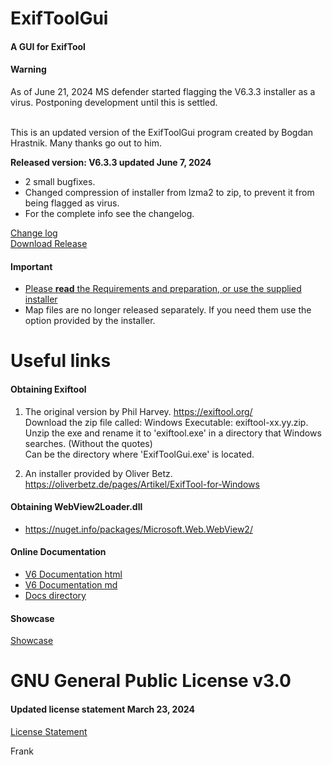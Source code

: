 # ExifToolGui
<h4>A GUI for ExifTool</h4>

<h4>Warning</h4>
As of June 21, 2024 MS defender started flagging the V6.3.3 installer as a virus.
Postponing development until this is settled.<br><br>

This is an updated version of the ExifToolGui program created by Bogdan Hrastnik. Many thanks go out to him.

<b>Released version: <b>V6.3.3</b> updated June 7, 2024</b><br>

- 2 small bugfixes.<br>
- Changed compression of installer from lzma2 to zip, to prevent it from being flagged as virus.<br>
- For the complete info see the changelog.<br>

[Change log](Docs/changelog.txt)<br>
[Download Release](https://github.com/FrankBijnen/ExifToolGui/releases/latest)<br>

<h4>Important</h4>

- [Please <b>read</b> the Requirements and preparation, or use the supplied installer](https://github.com/FrankBijnen/ExifToolGui/blob/main/Docs/ExifToolGUI_V6.md/#m_reqs_general)<br>
- Map files are no longer released separately. If you need them use the option provided by the installer.

# Useful links

<h4>Obtaining Exiftool</h4>

1) The original version by Phil Harvey. https://exiftool.org/ <br>
   Download the zip file called: Windows Executable: exiftool-xx.yy.zip. <br>
   Unzip the exe and rename it to 'exiftool.exe' in a directory that Windows searches. (Without the quotes) <br>
   Can be the directory where 'ExifToolGui.exe' is located.

2) An installer provided by Oliver Betz. https://oliverbetz.de/pages/Artikel/ExifTool-for-Windows

<h4>Obtaining WebView2Loader.dll</h4>

-  https://nuget.info/packages/Microsoft.Web.WebView2/

<h4>Online Documentation</h4>

 - [V6 Documentation html](https://htmlpreview.github.io/?https://github.com/FrankBijnen/ExifToolGui/blob/main/Docs/ExifToolGUI_V6.md)
 - [V6 Documentation md](/Docs/ExifToolGUI_V6.md)
 - [Docs directory](Docs/)

<h4>Showcase</h4>

[Showcase](Docs/ShowCase/ShowCase.md)<br>

# GNU General Public License v3.0

<h4>Updated license statement March 23, 2024</h4>

[License Statement](LICENSE)

Frank
